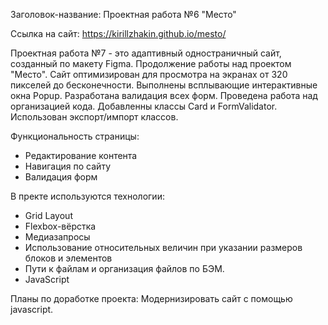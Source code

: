 ﻿Заголовок-название: Проектная работа №6 "Место" 

Ссылка на сайт: https://kirillzhakin.github.io/mesto/

Проектная работа №7 - это адаптивный одностраничный сайт, созданный по макету Figma. Продолжение работы над проектом "Место". Сайт оптимизирован для просмотра на экранах от 320 пикселей до бесконечности. Выполнены всплывающие интерактивные окна Popup. Разработана валидация всех форм. Проведена работа над организацией кода. Добавленны классы Card и FormValidator. Использован экспорт/импорт классов.
 
Функциональность страницы: 

- Редактирование контента
- Навигация по сайту
- Валидация форм

В пректе используются технологии:
- Grid Layout
- Flexbox-вёрстка
- Медиазапросы
- Использование относительных величин при указании размеров блоков и элементов
- Пути к файлам и организация файлов по БЭМ.
- JavaScript

Планы по доработке проекта:
Модернизировать сайт с помощью javascript.

